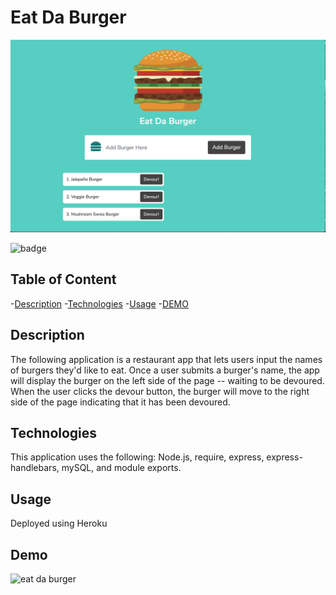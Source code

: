 # Eat Da Burger
![eat da burger](public/assets/img/eatdaburger.png)

![badge](https://img.shields.io/badge/License-None-blue.svg)

  ## Table of Content
  -[Description](#description)
  -[Technologies](#technologies)
  -[Usage](#usage)
  -[DEMO](#demo)

## Description
The following application is a restaurant app that lets users input the names of burgers they'd like to eat. Once a user submits a burger's name, the app will display the burger on the left side of the page -- waiting to be devoured. When the user clicks the devour button, the burger will move to the right side of the page indicating that it has been devoured.

## Technologies
This application uses the following: Node.js, require, express, express-handlebars, mySQL, and module exports.

## Usage
Deployed using Heroku

## Demo

![eat da burger](public/assets/img/burger_demo.gif)